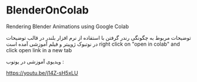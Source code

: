 # BlenderOnColab
Rendering Blender Animations using Google Colab

توضیحات مربوط به چگونگی رندر گرفتن با استقاده از نرم افزار بلندر در قالب توضیحات در نوتبوک ژوپیتر و فیلم آموزشی آمده است
right click on "open in colab" and click open link in a new tab


ویدیوی آموزشی در یوتوب :

https://youtu.be/j14Z-sH5xLU
